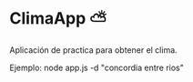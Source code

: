 # ClimaApp ⛅
Aplicación de practica para obtener el clima. 

Ejemplo:
node app.js -d "concordia entre rios"

